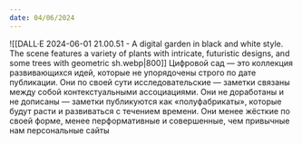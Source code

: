 ```yaml
---
date: 04/06/2024
---
```


![[DALL·E 2024-06-01 21.00.51 - A digital garden in black and white style. The scene features a variety of plants with intricate, futuristic designs, and some trees with geometric sh.webp|800]]
Цифровой сад — это коллекция развивающихся идей, которые не упорядочены строго по дате публикации. Они по своей сути исследовательские — заметки связаны между собой контекстуальными ассоциациями. Они не доработаны и не дописаны — заметки публикуются как «полуфабрикаты», которые будут расти и развиваться с течением времени. Они менее жёсткие по своей форме, менее перформативные и совершенные, чем привычные нам персональные сайты
